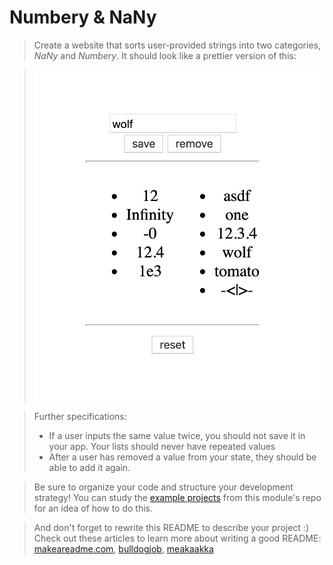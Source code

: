 # Numbery & NaNy

> Create a website that sorts user-provided strings into two categories, _NaNy_ and _Numbery_.  It should look like a prettier version of this:

> ![screenshot](./screenshot.png)

> Further specifications:
> * If a user inputs the same value twice, you should not save it in your app.  Your lists should never have repeated values
> * After a user has removed a value from your state, they should be able to add it again.

> Be sure to organize your code and structure your development strategy!  You can study the [example projects](https://github.com/HackYourFutureBelgium/state/tree/master/example-projects) from this module's repo for an idea of how to do this.

> And don't forget to rewrite this README to describe your project :) Check out these articles to learn more about writing a good README: [makeareadme.com](https://www.makeareadme.com/), [bulldogjob](https://bulldogjob.com/news/449-how-to-write-a-good-readme-for-your-github-project), [meakaakka](https://medium.com/@meakaakka/a-beginners-guide-to-writing-a-kickass-readme-7ac01da88ab3)
